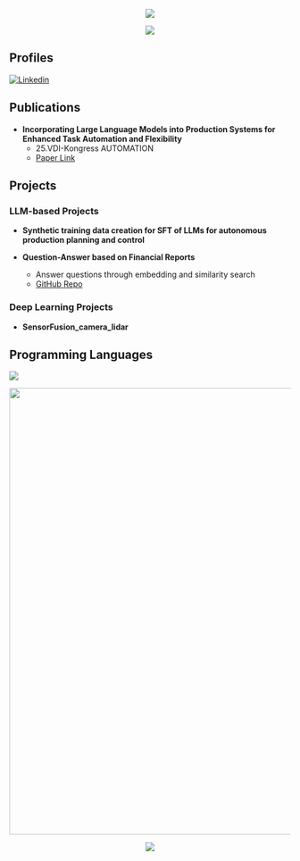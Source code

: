 <!-- 1. waving head-->
<!-- https://github.com/kyechan99/capsule-render -->
<p align="center">
<img src="https://capsule-render.vercel.app/api?type=waving&color=timeGradient&height=300&&section=header&text=HI%20THERE!&fontSize=90&fontAlign=50&fontAlignY=30&desc=I%20am%20Jize!&descAlign=50&descSize=30&descAlignY=60&animation=twinkling">
</p>

<!-- 2. falshing welcome-->
<!-- https://github.com/DenverCoder1/readme-typing-svg -->
<p align="center">
<img src="https://readme-typing-svg.demolab.com?font=Fira Code&size=25&pause=1000&center=true&vCenter=true&random=false&width=600&lines=Welcome+to+my+GitHub+profile+page!" />
</p>

## Profiles
[![Linkedin](https://img.shields.io/badge/-LinkedIn-blue?style=flat-square&logo=Linkedin&logoColor=white&link=https://www.linkedin.com/in/jize-zhang-zjz/)](https://www.linkedin.com/in/jize-zhang-zjz/)

## Publications
- **Incorporating Large Language Models into Production Systems for Enhanced Task Automation and Flexibility**
  - 25.VDI-Kongress AUTOMATION
  - [Paper Link](https://arxiv.org/abs/2407.08550)

## Projects
### LLM-based Projects
- **Synthetic training data creation for SFT of LLMs for autonomous production planning and control**

- **Question-Answer based on Financial Reports**
  - Answer questions through embedding and similarity search
  - [GitHub Repo](https://github.com/Jezer-Zhang/Question-Answer-based-on-Financial-Reports)
 
### Deep Learning Projects
- **SensorFusion_camera_lidar**
  

## Programming Languages
<!-- https://github.com/tandpfun/skill-icons -->
<img align="center" src="https://skillicons.dev/icons?i=py,cpp&theme=light" />
</p>

<!-- contribution graph-->
<!-- https://github.com/Ashutosh00710/github-readme-activity-graph -->
<img width="800" src="https://github-readme-activity-graph.vercel.app/graph?username=Jezer-Zhang&theme=github-compact&hide_border=true&area=true&custom_title=Contribution%20Graph" />
<br/>


 
<!-- https://github.com/kyechan99/capsule-render -->
<p align="center">
<img src="https://capsule-render.vercel.app/api?type=waving&color=timeGradient&height=300&&section=footer&text=THE%20END!&fontSize=90&fontAlign=50&fontAlignY=70&desc=Hope%20your%20program%20is%20bug-free!&descAlign=50&descSize=30&descAlignY=40&animation=twinkling">
</p>

